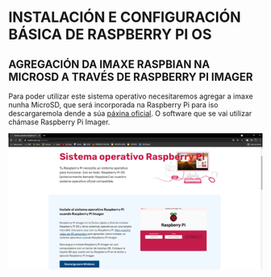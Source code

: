 #	INSTALACIÓN E CONFIGURACIÓN BÁSICA DE RASPBERRY PI OS


## AGREGACIÓN DA IMAXE RASPBIAN NA MICROSD A TRAVÉS DE RASPBERRY PI IMAGER

Para poder utilizar este sistema operativo necesitaremos agregar a imaxe nunha MicroSD, que será incorporada na Raspberry Pi para iso descargaremola dende a súa [páxina oficial](https://www.raspberrypi.org/software/). O software que se vai utilizar chámase Raspberry Pi Imager.


![raspi_1](doc/img/imaxes-raspbian/rasp1.png)

